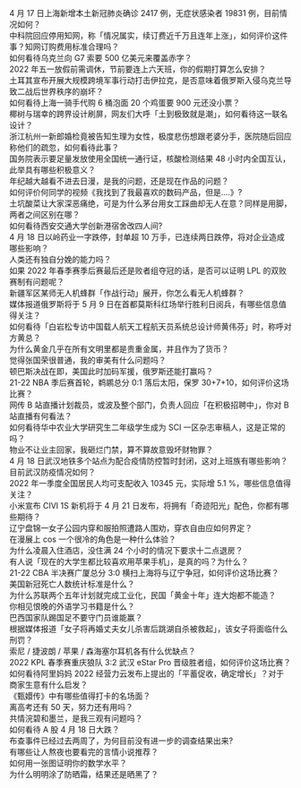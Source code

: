 4 月 17 日上海新增本土新冠肺炎确诊 2417 例，无症状感染者 19831 例，目前情况如何？  
中科院回应停用知网，称「情况属实，续订费近千万且连年上涨」，如何评价这件事？知网订购费用标准合理吗？  
如何看待乌克兰向 G7 索要 500 亿美元来覆盖赤字？  
2022 年五一放假前需调休，节前要连上六天班，你的假期打算怎么安排？  
土耳其宣布开展大规模跨境军事行动打击伊拉克，是否意味着俄罗斯入侵乌克兰导致二战后世界秩序的崩坏？  
如何看待上海一骑手代购 6 桶泡面 20 个鸡蛋要 900 元还没小票？  
椰树与瑞幸的跨界设计刷屏，网友们大呼「土到极致就是潮」，如何看待这一联名设计？  
浙江杭州一新郎婚检竟被告知生理为女性，极度悲伤想跟老婆分手，医院随后回应称他们的疏忽，如何看待此事？  
国务院表示要足量发放使用全国统一通行证，核酸检测结果 48 小时内全国互认，此举具有哪些积极意义？  
年纪越大越看不进去日漫，是我的问题，还是现在作品的问题？  
如何评价何同学的视频《我找到了我最喜欢的数码产品，但是....》?  
土坑酸菜让大家深恶痛绝，可是为什么茅台用女工踩曲却无人在意？同样是用脚，两者之间区别在哪？  
如何看待西安交通大学创新港宿舍改四人间?  
4 月 18 日以岭药业一字跌停，封单超 10 万手，已连续两日跌停，将对企业造成哪些影响？  
人类还有独自分娩的能力吗？  
如果 2022 年春季赛季后赛最后还是败者组夺冠的话，是否可以证明 LPL 的双败赛制有问题呢？  
新疆军区某师无人机蜂群「作战行动」展开，你怎么看无人机蜂群？  
媒体报道俄罗斯将于 5 月 9 日在首都莫斯科红场举行胜利日阅兵，有哪些信息值得关注？  
如何看待「白岩松专访中国载人航天工程航天员系统总设计师黄伟芬」时，称呼对方黄总？  
为什么黄金几乎在所有文明里都是贵重金属，并且作为了货币？  
觉得张国荣很普通，我的审美有什么问题吗？  
顿巴斯决战在即，美国此时加码军援，俄罗斯还能打赢吗？  
21-22 NBA 季后赛首轮，鹈鹕总分 0:1 落后太阳，保罗 30+7+10，如何评价这场比赛？  
网传 B 站直播计划裁员，或波及整个部门，负责人回应「在积极招聘中」，你对 B 站直播有何看法？  
如何看待华中农业大学研究生二年级学生成为 SCI 一区杂志审稿人，这是正常的吗？  
物业不让业主回家，我砸烂门禁，算不算故意毁坏财物罪？  
4 月 18 日武汉地铁多个站点为配合疫情防控暂时封闭，这对上班族有哪些影响？目前武汉防疫情况如何？  
2022 年一季度全国居民人均可支配收入 10345 元，实际增 5.1 %，哪些信息值得关注？  
小米宣布 CIVI 1S 新机将于 4 月 21 日发布，将拥有「奇迹阳光」配色，你都有哪些期待？  
辽宁盘锦一女子公园内穿和服拍照遭路人围劝，穿衣自由应如何界定？  
在漫展上 cos 一个很冷的角色是一种什么体验？  
为什么凌晨入住酒店，没住满 24 个小时的情况下要求十二点退房？  
有人说「现在的大学生都比较喜欢用苹果手机」，是真的吗？为什么？  
21-22 CBA 半决赛广厦总分 3:0 横扫上海将与辽宁争冠，如何评价这场比赛？  
美国新冠死亡人数统计标准是什么？  
为什么苏联两个五年计划就完成工业化，民国「黄金十年」连大炮都不能造？  
你相见恨晚的外语学习书籍是什么？  
巴西国家队踢国足不要守门员谁能赢？  
根据媒体报道「女子将再婚丈夫女儿杀害后跳湖自杀被救起」，该女子将面临什么刑罚？  
索尼 / 捷波朗 / 苹果 / 森海塞尔耳机各有什么优缺点？  
2022 KPL 春季赛重庆狼队 3:2 武汉 eStar Pro 晋级胜者组，如何评价这场比赛？  
如何看待阿里妈妈 2022 经营力云发布上提出的「平蓄促收，确定增长」？对于商家生意有什么启发？  
《甄嬛传》中有哪些值得打卡的名场面？  
离高考还有 50 天，努力还有用吗？  
共情浣碧和墨兰，是我三观有问题吗？  
如何看待 A 股 4 月 18 日大跌？  
布查事件已经过去两周了，为何目前没有进一步的调查结果出来?  
有哪些让人熬夜也要看完的言情小说推荐？  
如何用一张图证明你的数学水平？  
为什么明明涂了防晒霜，结果还是晒黑了？  
